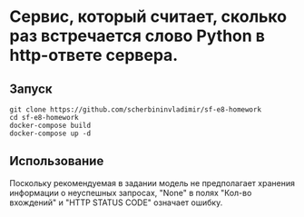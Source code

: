 # Cервис, который считает, сколько раз встречается слово Python в http-ответе сервера.

## Запуск 
```
git clone https://github.com/scherbininvladimir/sf-e8-homework
cd sf-e8-homework
docker-compose build
docker-compose up -d
```

## Использование

 Поскольку рекомендуемая в задании модель не предполагает хранения информации о неуспешных запросах, "None" в полях "Кол-во вхождений" и "HTTP STATUS CODE" означает ошибку.